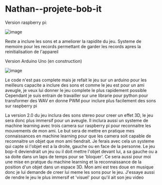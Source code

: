 # Nathan--projete-bob-it

Version raspberry pi:

![image](https://user-images.githubusercontent.com/118319678/218150653-59304cc6-e387-4ce0-8fa1-5d7624e1955e.png)

Reste a inclure les sons et a ameliorer la rapidite du jeu.
Systeme de memoire pour les records permettant de garder les records apres la reinitialisation de l'appareil

Version Arduino Uno (en construction)

![image](https://user-images.githubusercontent.com/118319678/218150710-098b4b90-9af6-412d-9974-5c25284390aa.png)

Le code n'est pas complete mais je refait le jeu sur un arduino pour les meilleurs capacite a inclure des sons et comme le jeu est pour un ami aveugle,
je veux lui donner le jeu complete le plus rapidement possible
Cependant je suis entrain de travailler sur une librarie pour python pour transformer des WAV en donne PWM pour inclure plus facilement des sons sur 
raspberry pi

La version 2.0 du jeu inclura des sons stereo pour creer un effet 3D, le jeu sera donc plus immersif pour un aveugle.
Il inclura aussi un systeme de machine learning avec trois camera sur raspberry pi pour reconnaitre les mouvements de mon ami.
Le but sera de mettre en pratique mes connaissances en machine learning pour que les camera soit capable de reconnaitre un objet que mon ami tiendrait.
Je ferais avec cela un systeme qui capte si l'objet est a la droite, gauche ou en face de la personne.
Le jeu bop-it deviendrait un jeu ou il doit mettre l'objet devant lui, a sa gauche ou a sa doite dans un laps de temps pour se 'bloquer'.
Ce sera aussi pour moi une mise en pratque du machine learning et la reconnaissance de la position d'un objet dans un espace 3D.
Mon ami est tres doue en musique donc je lui demande de creer lui meme les sons pour le jeu. J'essaye aussi de rendre le jeu le plus immersif et 'visuel'
pour qu'il ait son jeu video


